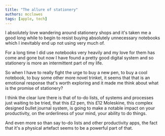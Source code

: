 ```yaml
---
title: "The allure of stationery"
authors: mcclowes
tags: [apple, tech]
---
```


I absolutely love wandering around stationery shops and it's taken me a good long while to begin to resist buying absolutely unnecessary notebooks which I inevitably end up not using very much of. 

<!--truncate-->

For a long time I did use notebooks very heavily and my love for them has come and gone but now I have found a pretty good digital system and so stationery is more an intermittent part of my life. 

So when I have to really fight the urge to buy a new pen, to buy a cool notebook, to buy some other more novel trinket, it seems that that is an emotional response that's worth exploring and it made me think about what is the promise of stationery? 

I think the clear lure there is that of to-do lists, of systems and processes just waiting to be tried, that this £2 pen, this £12 Moleskine, this complex designed bullet journal system, is going to make a notable impact on your productivity, on the orderliness of your mind, your ability to do things.

And even more so than say to-do lists and other productivity apps, the fact that it's a physical artefact seems to be a powerful part of that.
